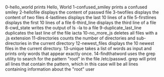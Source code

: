 0-hello_world prints Hello, World
1-confused_smiley prints a confused smiley
2-hellofile displays the content of passwd file
3-twofiles displays the content of two files
4-lastlines displays the last 10 lines of a file
5-firstlines displays the first 10 lines of a file
6-third_line displays the third line of a file
8-cwd_state writes the output of ls -la to a file
9-duplicate_last_line duplicates the last line of the file iacta
10-no_more_js deletes all files with a .js extension
11-directories counts the number of directories and sub-directories in the current directory
12-newest_files displays the 10 newest files in the current directory.
13-unique  takes a list of words as input and prints only words that appear exactly once.
14-findthatword uses the grep utility to search for the pattern "root" in the file /etc/passwd. grep will print all lines that contain the pattern, which in this case will be all lines containing information about the "root" user 

